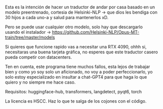 Esta es la intención de hacer un traductor de andar por casa basado en un modelo preentrenado, 
cortesia de Helsinki-NLP -> que dios les bendiga con 30 hijos a cada uno-a y salud para mantenerlos xD.

Pero se puede usar cualquier otro modelo, solo hay que descargarlo usando el instalador -> https://github.com/Helsinki-NLP/Opus-MT-train/tree/master/models

Si quieres que funcione rapido vas a necesitar una RTX 4090, ohhh si, necesitaras una buena tarjeta gráfica, no esperes que este traductor casero pueda competir con datacenters.

Ten en cuenta, este programa tiene muchos fallos, esta lejos de trabajar bien y como yo soy solo un aficionado,
no voy a poder perfeccionarlo, yo solo estoy especializado en insultar a chat-GPT4 para que haga lo que quiero y no siempre me hace caso.


Requisitos: huggingface-hub, transformers, langdetect, pyqt6, torch

La licencia es HSCC.
Haz lo que te salga de los cojones con el código.
